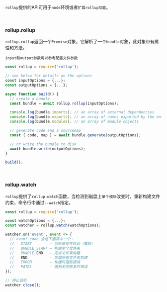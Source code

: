 `rollup`提供的API可用于`node`环境或者`扩展rollup功能`。

<br/>

### rollup.rollup

`rollup.rollup`返回一个`Promise`对象，它解析了一个`bundle`对象，此对象带有属性和方法。

`input和output参数可以参考配置文件参数`

~~~js
const rollup = require('rollup');

// see below for details on the options
const inputOptions = {...};
const outputOptions = {...};

async function build() {
  // create a bundle
  const bundle = await rollup.rollup(inputOptions);

  console.log(bundle.imports); // an array of external dependencies
  console.log(bundle.exports); // an array of names exported by the entry point
  console.log(bundle.modules); // an array of module objects

  // generate code and a sourcemap
  const { code, map } = await bundle.generate(outputOptions);

  // or write the bundle to disk
  await bundle.write(outputOptions);
}

build();
~~~

<br/>

### rollup.watch

`rollup`提供了`rollup.watch`函数，当检测到磁盘上`单个模块`改变时，重新构建文件约束，命令行中通过`--watch`指定。

~~~js
const rollup = require('rollup');

const watchOptions = {...};
const watcher = rollup.watch(watchOptions);

watcher.on('event', event => {
  // event.code 会是下面其中一个：
  //   START        — 监听器正在启动（重启）
  //   BUNDLE_START — 构建单个文件束
  //   BUNDLE_END   — 完成文件束构建
  //   END          — 完成所有文件束构建
  //   ERROR        — 构建时遇到错误
  //   FATAL        — 遇到无可修复的错误
});

// 停止监听
watcher.close();
~~~

